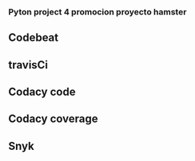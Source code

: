 ### Pyton project 4 promocion proyecto hamster

## Codebeat

## travisCi

## Codacy code

## Codacy coverage

## Snyk

